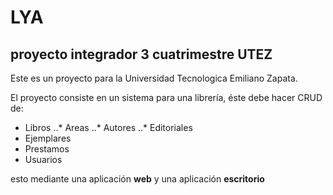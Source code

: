 LYA
===

proyecto integrador 3 cuatrimestre UTEZ
----------------------------------------

Este es un proyecto para la Universidad Tecnologica Emiliano Zapata.

El proyecto consiste en un sistema para una librería, éste debe hacer CRUD de:

* Libros
..* Areas
..* Autores
..* Editoriales
* Ejemplares
* Prestamos
* Usuarios

esto mediante una aplicación **web** y una aplicación **escritorio**
